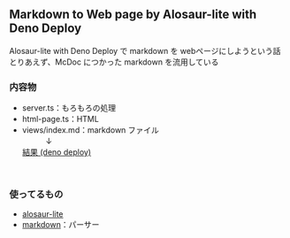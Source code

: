 ## Markdown to Web page by Alosaur-lite with Deno Deploy
Alosaur-lite with Deno Deploy で markdown を webページにしようという話<br>
とりあえず、McDoc につかった markdown を流用している

### 内容物
- server.ts：もろもろの処理
- html-page.ts：HTML
- views/index.md：markdown ファイル
    <br>
　　　↓<br>
[結果 (deno deploy)](https://dash.deno.com/projects/strong-spider-60)
<br>

### 使ってるもの
- [alosaur-lite](https://github.com/alosaur/alosaur-lite)
- [markdown](https://deno.land/x/markdown@v2.0.0)：パーサー